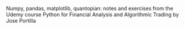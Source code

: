 Numpy, pandas, matplotlib, quantopian: notes and exercises from the Udemy course Python for Financial Analysis and Algorithmic Trading by Jose Portilla
